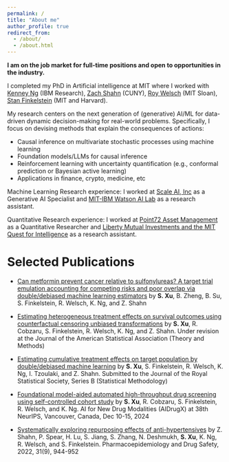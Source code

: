 ```yaml
---
permalink: /
title: "About me"
author_profile: true
redirect_from: 
  - /about/
  - /about.html
---
```


**I am on the job market for full-time positions and open to opportunities in the industry.**

I completed my PhD in Artificial intelligence at MIT where I worked with [Kenney Ng](https://research.ibm.com/people/kenney-ng) (IBM Research), [Zach Shahn](https://sph.cuny.edu/about/people/faculty/zach-shahn/) (CUNY), [Roy Welsch](https://mitmgmtfaculty.mit.edu/rwelsch/) (MIT Sloan), [Stan Finkelstein](https://hst.mit.edu/faculty-research/faculty/finkelstein-stan) (MIT and Harvard).

My research centers on the next generation of (generative) AI/ML for data-driven dynamic decision-making for real-world problems. Specifically, I focus on devising methods that explain the consequences of actions:

- Causal inference on multivariate stochastic processes using machine learning
- Foundation models/LLMs for causal inference
- Reinforcement learning with uncertainty quantification (e.g., conformal prediction or Bayesian active learning)
- Applications in finance, crypto, medicine, etc

Machine Learning Research experience: I worked at [Scale AI, Inc](https://scale.com/) as a Generative AI Specialist and [MIT-IBM Watson AI Lab](https://mitibmwatsonailab.mit.edu/) as a research assistant.

Quantitative Research experience: I worked at [Point72 Asset Management](https://scale.com/) as a Quantitative Researcher and [Liberty Mutual Investments and the MIT Quest for Intelligence]([https://mitibmwatsonailab.mit.edu/](https://www.libertymutualgroup.com/about-lm/news/articles/liberty-mutual-insurance-establishes-artificial-intelligence-collaboration-mit)) as a research assistant.

Selected Publications
======
- [Can metformin prevent cancer relative to sulfonylureas? A target trial emulation accounting for competing risks and poor overlap via double/debiased machine learning estimators](https://doi.org/10.1093/aje/kwae217)
  by **S. Xu**, B. Zheng, B. Su, S. Finkelstein, R. Welsch, K. Ng, and Z. Shahn

- [Estimating heterogeneous treatment effects on survival outcomes using counterfactual censoring unbiased transformations](http://arxiv.org/abs/2401.11263)
  by **S. Xu**, R. Cobzaru, S. Finkelstein, R. Welsch, K. Ng, and Z. Shahn. Under revision at the Journal of the American Statistical Association (Theory and Methods)

- [Estimating cumulative treatment effects on target population by double/debiased machine learning](https://arxiv.org/abs/2305.02373)
  by **S. Xu**, S. Finkelstein, R. Welsch, K. Ng, I. Tzoulaki, and Z. Shahn. Submitted to the Journal of the Royal Statistical Society, Series B (Statistical Methodology)

- [Foundational model-aided automated high-throughput drug screening using self-controlled cohort study](https://openreview.net/forum?id=30EakJqzF0)
  by **S. Xu**, R. Cobzaru, S. Finkelstein, R. Welsch, and K. Ng. AI for New Drug Modalities (AIDrugX) at 38th NeurIPS, Vancouver, Canada, Dec 10-15, 2024

- [Systematically exploring repurposing effects of anti-hypertensives](https://onlinelibrary.wiley.com/doi/10.1002/pds.5491)
  by Z. Shahn, P. Spear, H. Lu, S. Jiang, S. Zhang, N. Deshmukh, **S. Xu**, K. Ng, R. Welsch, and S. Finkelstein. Pharmacoepidemiology and Drug Safety, 2022, 31(9), 944-952


<!--
My research focuses on natural language processing, stochastic process, and semiparametric theory.

blah
======
Like many other Jekyll-based GitHub Pages templates, Academic Pages makes you separate the website's content from its form. The content & metadata of your website are in structured Markdown files, while various other files constitute the theme, specifying how to transform that content & metadata into HTML pages. You keep these various Markdown (.md), YAML (.yml), HTML, and CSS files in a public GitHub repository. Each time you commit and push an update to the repository, the [GitHub pages](https://pages.github.com/) service creates static HTML pages based on these files, which are hosted on GitHub's servers free of charge.

Many of the features of dynamic content management systems (like Wordpress) can be achieved in this fashion, using a fraction of the computational resources and with far less vulnerability to hacking and DDoSing. You can also modify the theme to your heart's content without touching the content of your site. If you get to a point where you've broken something in Jekyll/HTML/CSS beyond repair, your Markdown files describing your talks, publications, etc. are safe. You can rollback the changes or even delete the repository and start over - just be sure to save the Markdown files! You can also write scripts that process the structured data on the site, such as [this one](https://github.com/academicpages/academicpages.github.io/blob/master/talkmap.ipynb) that analyzes metadata in pages about talks to display [a map of every location you've given a talk](https://academicpages.github.io/talkmap.html).

For those users that need more advanced functionality, the template also supports the following popular tools:

- [MathJax](https://www.mathjax.org/) for mathematical equations
- [Mermaid](https://mermaid.js.org/) for diagraming
- [Plotly](https://plotly.com/javascript/) for plotting


Getting started
======
1. Register a GitHub account if you don't have one and confirm your e-mail (required!)
1. Fork [this template](https://github.com/academicpages/academicpages.github.io) by clicking the "Use this template" button in the top right. 
1. Go to the repository's settings (rightmost item in the tabs that start with "Code", should be below "Unwatch"). Rename the repository "[your GitHub username].github.io", which will also be your website's URL.
1. Set site-wide configuration and create content & metadata (see below -- also see [this set of diffs](http://archive.is/3TPas) showing what files were changed to set up [an example site](https://getorg-testacct.github.io) for a user with the username "getorg-testacct")
1. Upload any files (like PDFs, .zip files, etc.) to the files/ directory. They will appear at https://[your GitHub username].github.io/files/example.pdf.  
1. Check status by going to the repository settings, in the "GitHub pages" section

Site-wide configuration
------
The main configuration file for the site is in the base directory in [_config.yml](https://github.com/academicpages/academicpages.github.io/blob/master/_config.yml), which defines the content in the sidebars and other site-wide features. You will need to replace the default variables with ones about yourself and your site's github repository. The configuration file for the top menu is in [_data/navigation.yml](https://github.com/academicpages/academicpages.github.io/blob/master/_data/navigation.yml). For example, if you don't have a portfolio or blog posts, you can remove those items from that navigation.yml file to remove them from the header. 

Create content & metadata
------
For site content, there is one Markdown file for each type of content, which are stored in directories like _publications, _talks, _posts, _teaching, or _pages. For example, each talk is a Markdown file in the [_talks directory](https://github.com/academicpages/academicpages.github.io/tree/master/_talks). At the top of each Markdown file is structured data in YAML about the talk, which the theme will parse to do lots of cool stuff. The same structured data about a talk is used to generate the list of talks on the [Talks page](https://academicpages.github.io/talks), each [individual page](https://academicpages.github.io/talks/2012-03-01-talk-1) for specific talks, the talks section for the [CV page](https://academicpages.github.io/cv), and the [map of places you've given a talk](https://academicpages.github.io/talkmap.html) (if you run this [python file](https://github.com/academicpages/academicpages.github.io/blob/master/talkmap.py) or [Jupyter notebook](https://github.com/academicpages/academicpages.github.io/blob/master/talkmap.ipynb), which creates the HTML for the map based on the contents of the _talks directory).

**Markdown generator**

The repository includes [a set of Jupyter notebooks](https://github.com/academicpages/academicpages.github.io/tree/master/markdown_generator
) that converts a CSV containing structured data about talks or presentations into individual Markdown files that will be properly formatted for the Academic Pages template. The sample CSVs in that directory are the ones I used to create my own personal website at stuartgeiger.com. My usual workflow is that I keep a spreadsheet of my publications and talks, then run the code in these notebooks to generate the Markdown files, then commit and push them to the GitHub repository.

How to edit your site's GitHub repository
------
Many people use a git client to create files on their local computer and then push them to GitHub's servers. If you are not familiar with git, you can directly edit these configuration and Markdown files directly in the github.com interface. Navigate to a file (like [this one](https://github.com/academicpages/academicpages.github.io/blob/master/_talks/2012-03-01-talk-1.md) and click the pencil icon in the top right of the content preview (to the right of the "Raw | Blame | History" buttons). You can delete a file by clicking the trashcan icon to the right of the pencil icon. You can also create new files or upload files by navigating to a directory and clicking the "Create new file" or "Upload files" buttons. 

Example: editing a Markdown file for a talk
![Editing a Markdown file for a talk](/images/editing-talk.png)

For more info
------
More info about configuring Academic Pages can be found in [the guide](https://academicpages.github.io/markdown/), the [growing wiki](https://github.com/academicpages/academicpages.github.io/wiki), and you can always [ask a question on GitHub](https://github.com/academicpages/academicpages.github.io/discussions). The [guides for the Minimal Mistakes theme](https://mmistakes.github.io/minimal-mistakes/docs/configuration/) (which this theme was forked from) might also be helpful.

-->
